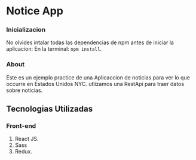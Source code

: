 # Notice App

### Inicializacion
No olvides intalar todas las dependencias de npm antes de iniciar la aplicacion:
En la terminal: `npm install`.

### About 
Este es un ejemplo practice de una Aplicaccion de noticias
para ver lo que occurre en Estados Unidos NYC.
utlizamos una RestApi para traer datos sobre noticias.

## Tecnologias Utilizadas

### Front-end
1. React JS.
2. Sass
3. Redux.
